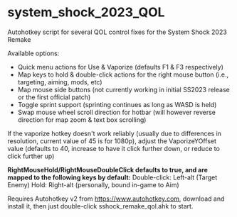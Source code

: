 # system_shock_2023_QOL
Autohotkey script for several QOL control fixes for the System Shock 2023 Remake

Available options:
- Quick menu actions for Use & Vaporize (defaults F1 & F3 respectively) 
- Map keys to hold & double-click actions for the right mouse button (i.e., targeting, aiming, mods, etc)
- Map mouse side buttons (not currently working in initial SS2023 release or the first official patch)
- Toggle sprint support (sprinting continues as long as WASD is held)
- Swap mouse wheel scroll direction for hotbar (will however reverse direction for map zoom & text box scrolling)

If the vaporize hotkey doesn't work reliably (usually due to differences in resolution, current value of 45 is for 1080p), adjust the VaporizeYOffset value (defaults to 40, increase to have it click further down, or reduce to click further up)

**RightMouseHold/RightMouseDoubleClick defaults to true, and are mapped to the following keys by default:**
Double-click: Left-alt (Target Enemy)
Hold: Right-alt (personally, bound in-game to Aim)

Requires Autohotkey v2 from https://www.autohotkey.com, download and install it, then just double-click sshock_remake_qol.ahk to start.
